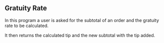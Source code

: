 ## Gratuity Rate

In this program a user is asked for the subtotal of an order and the gratuity rate to be calculated. 

It then returns the calculated tip and the new subtotal with the tip added.
